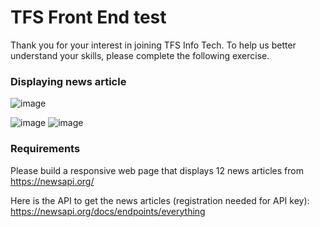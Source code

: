 # TFS Front End test

Thank you for your interest in joining TFS Info Tech. To help us better understand your skills, please complete the following exercise.

### Displaying news article


![image](https://user-images.githubusercontent.com/58685163/75945405-1dd89680-5ed5-11ea-8d44-d875dd236c0d.png)

![image](https://user-images.githubusercontent.com/58685163/75945441-33e65700-5ed5-11ea-8d84-adb54bdc231f.png)
![image](https://user-images.githubusercontent.com/58685163/75945462-46609080-5ed5-11ea-98c3-a44c2ed61c2a.png)

### Requirements

Please build a responsive web page that displays 12 news articles from https://newsapi.org/

Here is the API to get the news articles (registration needed for API key): https://newsapi.org/docs/endpoints/everything

